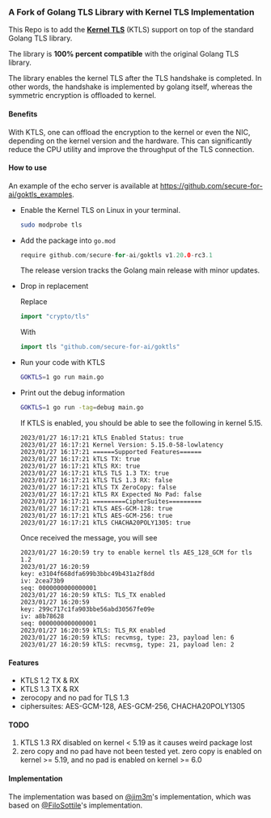 ### A Fork of Golang TLS Library with Kernel TLS Implementation

This Repo is to add the
**[Kernel TLS](https://docs.kernel.org/networking/tls.html)** (KTLS)
support on top of the standard Golang TLS library.

The library is **100% percent compatible** with the original Golang TLS library.

The library enables the
kernel TLS after the TLS handshake is completed. In other words, the handshake
is implemented by golang itself, whereas the symmetric encryption is offloaded
to kernel.
#### Benefits
With KTLS, one can offload the encryption to the kernel or even the NIC,
depending on the kernel version and the hardware. This can significantly
reduce the CPU utility and improve the throughput of the TLS connection.

#### How to use
An example of the echo server is available at
https://github.com/secure-for-ai/goktls_examples.

- Enable the Kernel TLS on Linux in your terminal.
    ```bash
    sudo modprobe tls
    ```

- Add the package into `go.mod`
    ```go
    require github.com/secure-for-ai/goktls v1.20.0-rc3.1
    ```
    The release version tracks the Golang main release with minor updates.

- Drop in replacement

    Replace
    ```go
    import "crypto/tls"
    ```

    With
    ```go
    import tls "github.com/secure-for-ai/goktls"
    ```

- Run your code with KTLS
    ```bash
    GOKTLS=1 go run main.go
    ```

- Print out the debug information
    ```bash
    GOKTLS=1 go run -tag=debug main.go
    ```
    If KTLS is enabled, you should be able to see the following in kernel 5.15.
    ```
    2023/01/27 16:17:21 kTLS Enabled Status: true
    2023/01/27 16:17:21 Kernel Version: 5.15.0-58-lowlatency
    2023/01/27 16:17:21 ======Supported Features======
    2023/01/27 16:17:21 kTLS TX: true
    2023/01/27 16:17:21 kTLS RX: true
    2023/01/27 16:17:21 kTLS TLS 1.3 TX: true
    2023/01/27 16:17:21 kTLS TLS 1.3 RX: false
    2023/01/27 16:17:21 kTLS TX ZeroCopy: false
    2023/01/27 16:17:21 kTLS RX Expected No Pad: false
    2023/01/27 16:17:21 =========CipherSuites=========
    2023/01/27 16:17:21 kTLS AES-GCM-128: true
    2023/01/27 16:17:21 kTLS AES-GCM-256: true
    2023/01/27 16:17:21 kTLS CHACHA20POLY1305: true
    ```

    Once received the message, you will see
    ```
    2023/01/27 16:20:59 try to enable kernel tls AES_128_GCM for tls 1.2
    2023/01/27 16:20:59
    key: e3104f668dfa699b3bbc49b431a2f8dd
    iv: 2cea73b9
    seq: 0000000000000001
    2023/01/27 16:20:59 kTLS: TLS_TX enabled
    2023/01/27 16:20:59
    key: 299c717c1fa903bbe56abd30567fe09e
    iv: a8b78628
    seq: 0000000000000001
    2023/01/27 16:20:59 kTLS: TLS_RX enabled
    2023/01/27 16:20:59 kTLS: recvmsg, type: 23, payload len: 6
    2023/01/27 16:20:59 kTLS: recvmsg, type: 21, payload len: 2
    ```

#### Features
- KTLS 1.2 TX & RX
- KTLS 1.3 TX & RX
- zerocopy and no pad for TLS 1.3
- ciphersuites: AES-GCM-128, AES-GCM-256, CHACHA20POLY1305


#### TODO
1. KTLS 1.3 RX disabled on kernel < 5.19 as it causes weird package lost
2. zero copy and no pad have not been tested yet. zero copy is enabled
    on kernel >= 5.19, and no pad is enabled on kernel >= 6.0

#### Implementation

The implementation was based on [@jim3m](https://github.com/jim3ma/go/tree/dev.ktls.1.16.3)'s
implementation, which was based on [@FiloSottile](https://github.com/FiloSottile/go/commit/dbed9972d9947eb0001e9f5b639e0df05acec8bd)'s implementation.
